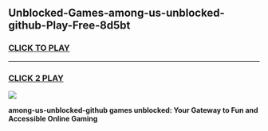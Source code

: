 
## Unblocked-Games-among-us-unblocked-github-Play-Free-8d5bt
<h3>
<a href="https://premium76.site?title=among-us-unblocked-github&ref=10A">CLICK TO PLAY</a></h3>
<hr>

<h3>
<a href="https://premium76.site?title=among-us-unblocked-github&ref=10A">CLICK 2 PLAY</a>
  
</h3>

<a href="https://premium76.site?title=among-us-unblocked-github&ref=10A"><img src="https://clearcache.store/games.png"></a>


**among-us-unblocked-github games unblocked: Your Gateway to Fun and Accessible Online Gaming**
